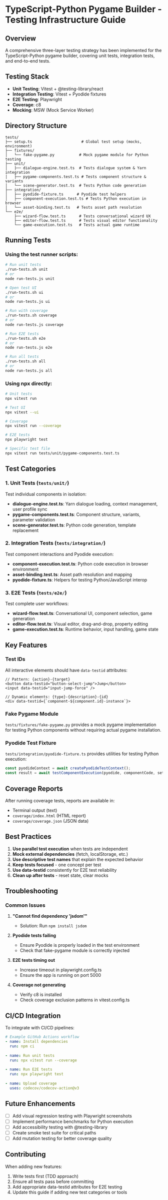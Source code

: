 # TypeScript-Python Pygame Builder - Testing Infrastructure Guide

## Overview
A comprehensive three-layer testing strategy has been implemented for the TypeScript-Python pygame builder, covering unit tests, integration tests, and end-to-end tests.

## Testing Stack
- **Unit Testing**: Vitest + @testing-library/react  
- **Integration Testing**: Vitest + Pyodide fixtures
- **E2E Testing**: Playwright
- **Coverage**: c8
- **Mocking**: MSW (Mock Service Worker)

## Directory Structure
```
tests/
├── setup.ts                      # Global test setup (mocks, environment)
├── fixtures/                     
│   └── fake-pygame.py           # Mock pygame module for Python testing
├── unit/                        
│   ├── dialogue-engine.test.ts  # Tests dialogue system & Yarn integration
│   ├── pygame-components.test.ts # Tests component structure & variants
│   └── scene-generator.test.ts  # Tests Python code generation
├── integration/                 
│   ├── pyodide-fixture.ts      # Pyodide test helpers
│   ├── component-execution.test.ts # Tests Python execution in browser
│   └── asset-binding.test.ts   # Tests asset path resolution
└── e2e/                        
    ├── wizard-flow.test.ts      # Tests conversational wizard UX
    ├── editor-flow.test.ts      # Tests visual editor functionality
    └── game-execution.test.ts   # Tests actual game runtime

```

## Running Tests

### Using the test runner scripts:
```bash
# Run unit tests
./run-tests.sh unit
# or
node run-tests.js unit

# Open test UI
./run-tests.sh ui
# or
node run-tests.js ui

# Run with coverage
./run-tests.sh coverage
# or
node run-tests.js coverage

# Run E2E tests
./run-tests.sh e2e
# or
node run-tests.js e2e

# Run all tests
./run-tests.sh all
# or
node run-tests.js all
```

### Using npx directly:
```bash
# Unit tests
npx vitest run

# Test UI
npx vitest --ui

# Coverage
npx vitest run --coverage

# E2E tests  
npx playwright test

# Specific test file
npx vitest run tests/unit/pygame-components.test.ts
```

## Test Categories

### 1. Unit Tests (`tests/unit/`)
Test individual components in isolation:
- **dialogue-engine.test.ts**: Yarn dialogue loading, context management, user profile sync
- **pygame-components.test.ts**: Component structure, variants, parameter validation
- **scene-generator.test.ts**: Python code generation, template replacement

### 2. Integration Tests (`tests/integration/`)
Test component interactions and Pyodide execution:
- **component-execution.test.ts**: Python code execution in browser environment
- **asset-binding.test.ts**: Asset path resolution and mapping
- **pyodide-fixture.ts**: Helpers for testing Python/JavaScript interop

### 3. E2E Tests (`tests/e2e/`)
Test complete user workflows:
- **wizard-flow.test.ts**: Conversational UI, component selection, game generation
- **editor-flow.test.ts**: Visual editor, drag-and-drop, property editing
- **game-execution.test.ts**: Runtime behavior, input handling, game state

## Key Features

### Test IDs
All interactive elements should have `data-testid` attributes:
```tsx
// Pattern: {action}-{target}
<button data-testid="button-select-jump">Jump</button>
<input data-testid="input-jump-force" />

// Dynamic elements: {type}-{description}-{id}
<div data-testid={`component-${component.id}-instance`}>
```

### Fake Pygame Module
`tests/fixtures/fake-pygame.py` provides a mock pygame implementation for testing Python components without requiring actual pygame installation.

### Pyodide Test Fixture
`tests/integration/pyodide-fixture.ts` provides utilities for testing Python execution:
```typescript
const pyodideContext = await createPyodideTestContext();
const result = await testComponentExecution(pyodide, componentCode, setupCode);
```

## Coverage Reports
After running coverage tests, reports are available in:
- Terminal output (text)
- `coverage/index.html` (HTML report)
- `coverage/coverage.json` (JSON data)

## Best Practices

1. **Use parallel test execution** when tests are independent
2. **Mock external dependencies** (fetch, localStorage, etc.)
3. **Use descriptive test names** that explain the expected behavior
4. **Keep tests focused** - one concept per test
5. **Use data-testid** consistently for E2E test reliability
6. **Clean up after tests** - reset state, clear mocks

## Troubleshooting

### Common Issues

1. **"Cannot find dependency 'jsdom'"**
   - Solution: Run `npm install jsdom`

2. **Pyodide tests failing**
   - Ensure Pyodide is properly loaded in the test environment
   - Check that fake-pygame module is correctly injected

3. **E2E tests timing out**
   - Increase timeout in playwright.config.ts
   - Ensure the app is running on port 5000

4. **Coverage not generating**
   - Verify c8 is installed
   - Check coverage exclusion patterns in vitest.config.ts

## CI/CD Integration

To integrate with CI/CD pipelines:
```yaml
# Example GitHub Actions workflow
- name: Install dependencies
  run: npm ci
  
- name: Run unit tests
  run: npx vitest run --coverage
  
- name: Run E2E tests
  run: npx playwright test
  
- name: Upload coverage
  uses: codecov/codecov-action@v3
```

## Future Enhancements

- [ ] Add visual regression testing with Playwright screenshots
- [ ] Implement performance benchmarks for Python execution
- [ ] Add accessibility testing with @testing-library
- [ ] Create smoke test suite for critical paths
- [ ] Add mutation testing for better coverage quality

## Contributing

When adding new features:
1. Write tests first (TDD approach)
2. Ensure all tests pass before committing
3. Add appropriate data-testid attributes for E2E testing
4. Update this guide if adding new test categories or tools